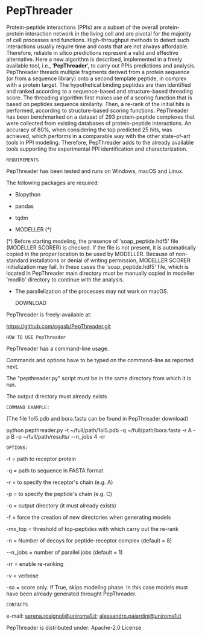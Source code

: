 # PepThreader
Protein-peptide interactions (PPIs) are a subset of the overall protein-protein interaction network in the living cell and are pivotal for the majority of cell processes and functions. High-throughput methods to detect such interactions usually require time and costs that are not always affordable. Therefore, reliable in silico predictions represent a valid and effective alternative. 
Here a new algorithm is described, implemented in a freely available tool, i.e., ‘**PepThreader**’, to carry out PPIs predictions and analysis. PepThreader threads multiple fragments derived from a protein sequence (or from a sequence library) onto a second template peptide, in complex with a protein target. The hypothetical binding peptides are then identified and ranked according to a sequence-based and structure-based threading score. The threading algorithm first makes use of a scoring function that is based on peptides sequence similarity. Then, a re-rank of the initial hits is performed, according to structure-based scoring functions. PepThreader has been benchmarked on a dataset of 293 protein-peptide complexes that were collected from existing databases of protein-peptide interactions. An accuracy of 80%, when considering the top predicted 25 hits, was achieved, which performs in a comparable way with the other state-of-art tools in PPI modeling. Therefore, PepThreader adds to the already available tools supporting the experimental PPI identification and characterization. 
 




    REQUIREMENTS


PepThreader has been tested and runs on Windows, macOS and Linux.

The following packages are required: 

 - Biopython 
 - pandas 
 - tqdm

 - MODELLER (*)

(*) Before starting modeling, the presence of 'soap_peptide.hdf5' file (MODELLER SCORER) is checked. 
If the file is not present, it is automatically copied in the proper location to be used by MODELLER.
Because of non-standard installations or denial of writing permission, MODELLER SCORER initialization may fail. In these cases the 'soap_peptide.hdf5' file, which is located in PepThreader main directory must be manually copied in modeller 'modlib' directory to continue with the analysis. 


- The parallelization of the processes may not work on macOS. 


    DOWNLOAD 
                
                
PepThreader is freely-available at:

https://github.com/cgasb/PepThreader.git



    HOW TO USE PepThreader


PepThreader has a command-line usage. 

Commands and options have to be typed on the command-line as reported next. 

The "pepthreader.py" script must be in the same directory from which it is run. 

The output directory must already exists



    COMMAND EXAMPLE:

(The file 1ol5.pdb and bora.fasta can be found in PepThreader download)

python pepthreader.py -t ~/full/path/1ol5.pdb -q ~/full/path/bora.fasta -r A -p B -o ~/full/path/results/ --n_jobs 4 -rr 



    OPTIONS:
 
 
-t = path to receptor protein 

-q = path to sequence in FASTA format

-r = to specify the receptor's chain (e.g. A)

-p = to specify the peptide's chain (e.g. C)

-o = output directory (it must already exists) 

-f = force the creation of new directories when generating models

-mx_top = threshold of top-peptides with which carry out the re-rank

-n = Number of decoys for peptide-receptor complex (default = 8)

--n_jobs = number of parallel jobs (default = 1)

-rr = enable re-ranking

-v = verbose

-so = score only. If True, skips modeling phase. In this case models must have been already generated throught PepThreader.  




    CONTACTS
 e-mail: serena.rosignoli@uniroma1.it; alessandro.paiardini@uniroma1.it



PepThreader is distributed under:
Apache-2.0 License 
